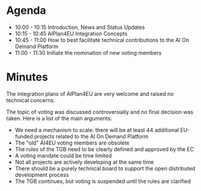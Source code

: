 # Agenda

* 10:00 - 10:15 Introduction, News and Status Updates
* 10:15 - 10:45 AIPlan4EU Integration Concepts
* 10:45 - 11:00 How to best facilitate technical contributions to the AI On Demand Platform
* 11:00 - 11:30 Initiate the nomination of new voting members

# Minutes

The integration plans of AIPlan4EU are very welcome and raised no technical concerns.

The topic of voting was discussed controversially and no final decision was taken. Here is a list of the main arguments:

* We need a mechanism to scale: there will be at least 44 additional EU-funded projects related to the AI On Demand Platform
* The "old" AI4EU voting members are obsolete
* The rules of the TGB need to be clearly defined and approved by the EC
* A voting mandate could be time limited
* Not all projects are actively developing at the same time
* There should be a purely technical board to support the open distributed development process
* The TGB continues, but voting is suspended until the rules are clarified  
